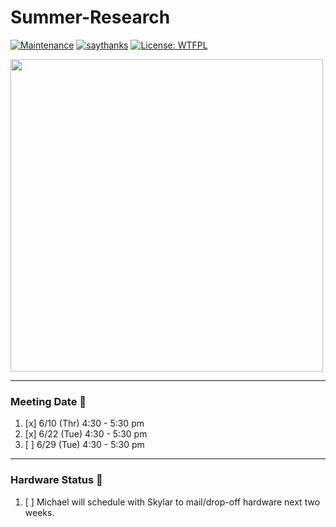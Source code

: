 # Summer-Research
[![Maintenance](https://img.shields.io/badge/Maintained%3F-yes-green.svg)](https://GitHub.com/Naereen/StrapDown.js/graphs/commit-activity)
[![saythanks](https://img.shields.io/badge/say-thanks-ff69b4.svg)](https://saythanks.io/to/kennethreitz)
[![License: WTFPL](https://img.shields.io/badge/License-WTFPL-brightgreen.svg)](http://www.wtfpl.net/about/)  


<img src="https://user-images.githubusercontent.com/31603609/123133846-2c2a2900-d41e-11eb-87b6-35d99e2e6b03.png" width="500">

--- 
### Meeting Date :date:
1. [x] 6/10 (Thr) 4:30 - 5:30 pm 
2. [x] 6/22 (Tue) 4:30 - 5:30 pm
3. [ ] 6/29 (Tue) 4:30 - 5:30 pm

---
### Hardware Status :hammer:
1. [ ] Michael will schedule with Skylar to mail/drop-off hardware next two weeks.
